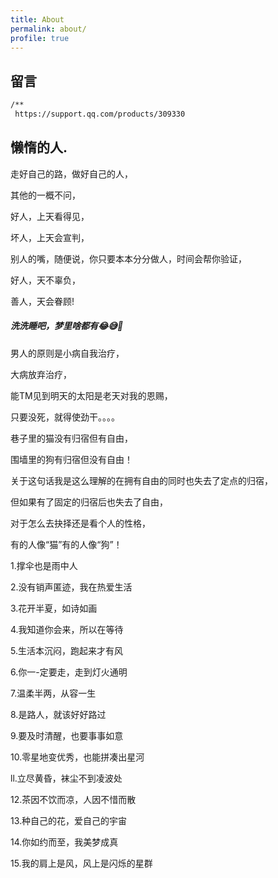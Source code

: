 ```yaml
---
title: About
permalink: about/
profile: true
---
```


## 留言
``` html
/**
 https://support.qq.com/products/309330
```
## 懒惰的人.

走好自己的路，做好自己的人，

其他的一概不问，

好人，上天看得见，

坏人，上天会宣判，

别人的嘴，随便说，你只要本本分分做人，时间会帮你验证，

好人，天不辜负，

善人，天会眷顾!

##### 洗洗睡吧，梦里啥都有😂😅🤣

男人的原则是小病自我治疗，

大病放弃治疗，

能TM见到明天的太阳是老天对我的恩赐，

只要没死，就得使劲干。。。。

巷子里的猫没有归宿但有自由，  

围墙里的狗有归宿但没有自由！  

关于这句话我是这么理解的在拥有自由的同时也失去了定点的归宿，  

但如果有了固定的归宿后也失去了自由，  

对于怎么去抉择还是看个人的性格，  

有的人像“猫”有的人像“狗”！  

1.撑伞也是雨中人  

2.没有销声匿迹，我在热爱生活  

3.花开半夏，如诗如画  

4.我知道你会来，所以在等待  

5.生活本沉闷，跑起来才有风  

6.你一-定要走，走到灯火通明  

7.温柔半两，从容一生  

8.是路人，就该好好路过  

9.要及时清醒，也要事事如意  

10.零星地变优秀，也能拼凑出星河  

ll.立尽黄昏，袜尘不到凌波处  

12.茶因不饮而凉，人因不惜而散  

13.种自己的花，爱自己的宇宙  
 
14.你如约而至，我美梦成真  

15.我的肩上是风，风上是闪烁的星群  

